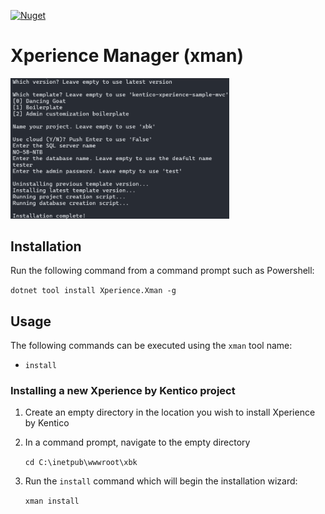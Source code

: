 [![Nuget](https://img.shields.io/nuget/v/Xperience.Xman)](https://www.nuget.org/packages/Xperience.Xman#versions-body-tab)

# Xperience Manager (xman)

<img src="./img/screenshot.png" width="350">

## Installation

Run the following command from a command prompt such as Powershell:

`dotnet tool install Xperience.Xman -g`

## Usage

The following commands can be executed using the `xman` tool name:

- `install`

### Installing a new Xperience by Kentico project

1. Create an empty directory in the location you wish to install Xperience by Kentico
1. In a command prompt, navigate to the empty directory

    `cd C:\inetpub\wwwroot\xbk`

1. Run the `install` command which will begin the installation wizard:

    `xman install`
